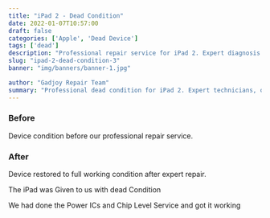 ```yaml
---
title: "iPad 2 - Dead Condition"
date: 2022-01-07T10:57:00
draft: false
categories: ['Apple', 'Dead Device']
tags: ['dead']
description: "Professional repair service for iPad 2. Expert diagnosis and quality repairs in Bangalore."
slug: "ipad-2-dead-condition-3"
banner: "img/banners/banner-1.jpg"

author: "Gadjoy Repair Team"
summary: "Professional dead condition for iPad 2. Expert technicians, quality parts, warranty included."
---
```


### Before

Device condition before our professional repair service.

### After

Device restored to full working condition after expert repair.

The iPad was Given to us with dead Condition

We had done the Power ICs and Chip Level Service and got it working